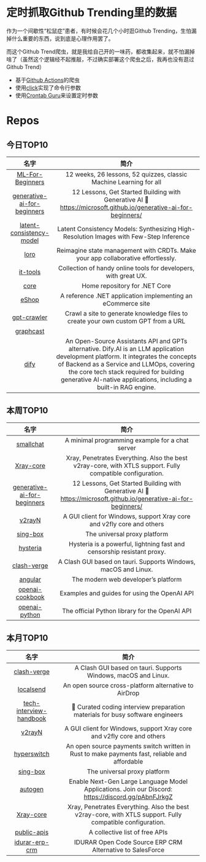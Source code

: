 # 定时抓取Github Trending里的数据

作为一个间歇性“松鼠症”患者，有时候会花几个小时逛Github Trending，生怕漏掉什么重要的东西，说到底是心理作用罢了。

而这个Github Trend爬虫，就是我给自己开的一味药，都收集起来，就不怕漏掉啥了（虽然这个逻辑经不起推敲，不过确实部署这个爬虫之后，我再也没有逛过Github Trend）

* 基于[Github Actions](https://docs.github.com/en/actions)的爬虫
* 使用[click](https://github.com/pallets/click)实现了命令行参数
* 使用[Crontab Guru](https://crontab.guru/)来设置定时参数

# Repos
## 今日TOP10 
<!-- START OF DAILY_TOP10_REPOS -->
| 名字 | 简介 |
| :----: | :----: |
| [ML-For-Beginners](https://github.com/microsoft/ML-For-Beginners) | 12 weeks, 26 lessons, 52 quizzes, classic Machine Learning for all |
| [generative-ai-for-beginners](https://github.com/microsoft/generative-ai-for-beginners) | 12 Lessons, Get Started Building with Generative AI 🔗 https://microsoft.github.io/generative-ai-for-beginners/ |
| [latent-consistency-model](https://github.com/luosiallen/latent-consistency-model) | Latent Consistency Models: Synthesizing High-Resolution Images with Few-Step Inference |
| [loro](https://github.com/loro-dev/loro) | Reimagine state management with CRDTs. Make your app collaborative effortlessly. |
| [it-tools](https://github.com/CorentinTh/it-tools) | Collection of handy online tools for developers, with great UX. |
| [core](https://github.com/dotnet/core) | Home repository for .NET Core |
| [eShop](https://github.com/dotnet/eShop) | A reference .NET application implementing an eCommerce site |
| [gpt-crawler](https://github.com/BuilderIO/gpt-crawler) | Crawl a site to generate knowledge files to create your own custom GPT from a URL |
| [graphcast](https://github.com/google-deepmind/graphcast) |  |
| [dify](https://github.com/langgenius/dify) | An Open-Source Assistants API and GPTs alternative. Dify.AI is an LLM application development platform. It integrates the concepts of Backend as a Service and LLMOps, covering the core tech stack required for building generative AI-native applications, including a built-in RAG engine. |
<!-- END OF DAILY_TOP10_REPOS -->

## 本周TOP10
<!-- START OF WEEKLY_TOP10_REPOS -->
| 名字 | 简介 |
| :----: | :----: |
| [smallchat](https://github.com/antirez/smallchat) | A minimal programming example for a chat server |
| [Xray-core](https://github.com/XTLS/Xray-core) | Xray, Penetrates Everything. Also the best v2ray-core, with XTLS support. Fully compatible configuration. |
| [generative-ai-for-beginners](https://github.com/microsoft/generative-ai-for-beginners) | 12 Lessons, Get Started Building with Generative AI 🔗 https://microsoft.github.io/generative-ai-for-beginners/ |
| [v2rayN](https://github.com/2dust/v2rayN) | A GUI client for Windows, support Xray core and v2fly core and others |
| [sing-box](https://github.com/SagerNet/sing-box) | The universal proxy platform |
| [hysteria](https://github.com/apernet/hysteria) | Hysteria is a powerful, lightning fast and censorship resistant proxy. |
| [clash-verge](https://github.com/zzzgydi/clash-verge) | A Clash GUI based on tauri. Supports Windows, macOS and Linux. |
| [angular](https://github.com/angular/angular) | The modern web developer’s platform |
| [openai-cookbook](https://github.com/openai/openai-cookbook) | Examples and guides for using the OpenAI API |
| [openai-python](https://github.com/openai/openai-python) | The official Python library for the OpenAI API |
<!-- END OF WEEKLY_TOP10_REPOS -->

## 本月TOP10
<!-- START OF MONTHLY_TOP10_REPOS -->
| 名字 | 简介 |
| :----: | :----: |
| [clash-verge](https://github.com/zzzgydi/clash-verge) | A Clash GUI based on tauri. Supports Windows, macOS and Linux. |
| [localsend](https://github.com/localsend/localsend) | An open source cross-platform alternative to AirDrop |
| [tech-interview-handbook](https://github.com/yangshun/tech-interview-handbook) | 💯 Curated coding interview preparation materials for busy software engineers |
| [v2rayN](https://github.com/2dust/v2rayN) | A GUI client for Windows, support Xray core and v2fly core and others |
| [hyperswitch](https://github.com/juspay/hyperswitch) | An open source payments switch written in Rust to make payments fast, reliable and affordable |
| [sing-box](https://github.com/SagerNet/sing-box) | The universal proxy platform |
| [autogen](https://github.com/microsoft/autogen) | Enable Next-Gen Large Language Model Applications. Join our Discord: https://discord.gg/pAbnFJrkgZ |
| [Xray-core](https://github.com/XTLS/Xray-core) | Xray, Penetrates Everything. Also the best v2ray-core, with XTLS support. Fully compatible configuration. |
| [public-apis](https://github.com/public-apis/public-apis) | A collective list of free APIs |
| [idurar-erp-crm](https://github.com/idurar/idurar-erp-crm) | IDURAR Open Code Source ERP CRM Alternative to SalesForce | Node Js React AntD MERN |
<!-- END OF MONTHLY_TOP10_REPOS -->
